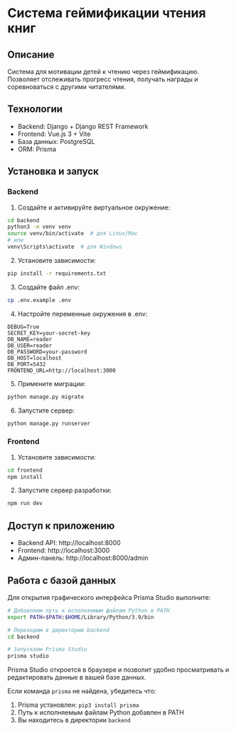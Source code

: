 # Система геймификации чтения книг

## Описание
Система для мотивации детей к чтению через геймификацию. Позволяет отслеживать прогресс чтения, получать награды и соревноваться с другими читателями.

## Технологии
- Backend: Django + Django REST Framework
- Frontend: Vue.js 3 + Vite
- База данных: PostgreSQL
- ORM: Prisma

## Установка и запуск

### Backend
1. Создайте и активируйте виртуальное окружение:
```bash
cd backend
python3 -m venv venv
source venv/bin/activate  # для Linux/Mac
# или
venv\Scripts\activate  # для Windows
```

2. Установите зависимости:
```bash
pip install -r requirements.txt
```

3. Создайте файл .env:
```bash
cp .env.example .env
```

4. Настройте переменные окружения в .env:
```
DEBUG=True
SECRET_KEY=your-secret-key
DB_NAME=reader
DB_USER=reader
DB_PASSWORD=your-password
DB_HOST=localhost
DB_PORT=5432
FRONTEND_URL=http://localhost:3000
```

5. Примените миграции:
```bash
python manage.py migrate
```

6. Запустите сервер:
```bash
python manage.py runserver
```

### Frontend
1. Установите зависимости:
```bash
cd frontend
npm install
```

2. Запустите сервер разработки:
```bash
npm run dev
```

## Доступ к приложению
- Backend API: http://localhost:8000
- Frontend: http://localhost:3000
- Админ-панель: http://localhost:8000/admin 

## Работа с базой данных

Для открытия графического интерфейса Prisma Studio выполните:

```bash
# Добавляем путь к исполняемым файлам Python в PATH
export PATH=$PATH:$HOME/Library/Python/3.9/bin

# Переходим в директорию backend
cd backend

# Запускаем Prisma Studio
prisma studio
```

Prisma Studio откроется в браузере и позволит удобно просматривать и редактировать данные в вашей базе данных.

Если команда `prisma` не найдена, убедитесь что:
1. Prisma установлен: `pip3 install prisma`
2. Путь к исполняемым файлам Python добавлен в PATH
3. Вы находитесь в директории `backend` 